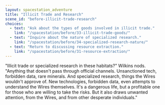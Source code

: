 ```yaml
---
layout: spacestation_adventure
title: "Illicit Trade and Research"
scene_id: "before-illicit-trade-research"
choices:
  - text: "Ask about the types of goods involved in illicit trade."
    link: "/spacestation/before/33-illicit-trade-goods/"
  - text: "Inquire about the nature of specialized research."
    link: "/spacestation/before/34-specialized-research-nature/"
  - text: "Return to discussing resource extraction."
    link: "/spacestation/before/31-resource-extraction/"
---
```


"Illicit trade or specialized research in these habitats?" Wilkins nods. "Anything that doesn't pass through official channels. Unsanctioned tech, forbidden data, rare minerals. And specialized research, things the Wires wouldn't approve of. New technologies, forbidden data, even attempts to understand the Wires themselves. It's a dangerous life, but a profitable one for those who are willing to take the risks. But it also draws unwanted attention, from the Wires, and from other desperate individuals."
